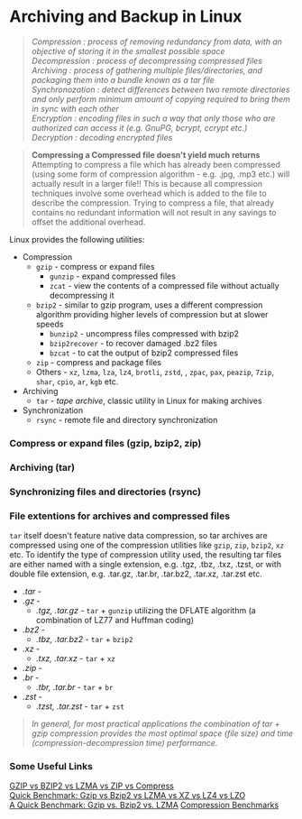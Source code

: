 # Archiving and Backup in Linux

> *Compression : process of removing redundancy from data, with an objective of storing it in the smallest possible space* <br>
  *Decompression : process of decompressing compressed files* <br>
  *Archiving : process of gathering multiple files/directories, and packaging them into a bundle known as a tar file* <br>
  *Synchronozation : detect differences between two remote directories and only perform minimum amount of copying required to bring them in sync with each other* <br>
  *Encryption : encoding files in such a way that only those who are authorized can access it (e.g. GnuPG, bcrypt, ccrypt etc.)* <br>
  *Decryption : decoding encrypted files* <br>

> **Compressing a Compressed file doesn't yield much returns**
  Attempting to compress a file which has already been compressed (using some form of compression algorithm - e.g. .jpg, .mp3 etc.) will actually result in a larger file!! This is because all compression techniques involve some overhead which is added to the file to describe the compression. Trying to compress a file, that already contains no redundant information will not result in any savings to offset the additional overhead.

Linux provides the following utilities:
* Compression
  * ```gzip``` - compress or expand files
    * ```gunzip``` - expand compressed files
    * ```zcat``` - view the contents of a compressed file without actually decompressing it
  * ```bzip2``` - similar to gzip program, uses a different compression algorithm providing higher levels of compression but at slower speeds
    * ```bunzip2``` - uncompress files compressed with bzip2
    * ```bzip2recover``` - to recover damaged .bz2 files
    * ```bzcat``` - to cat the output of bzip2 compressed files
  * ```zip``` - compress and package files
  * Others - ```xz```, ```lzma```, ```lza```, ```lz4```, ```brotli```, ```zstd```, , ```zpac```, ```pax```, ```peazip```, ```7zip```, ```shar```, ```cpio```, ```ar```, ```kgb``` etc.
* Archiving
  * ```tar``` - *tape archive*, classic utility in Linux for making archives
* Synchronization
  * ```rsync``` - remote file and directory synchronization

### Compress or expand files (gzip, bzip2, zip)

### Archiving (tar)


### Synchronizing files and directories (rsync)

### File extentions for archives and compressed files
```tar``` itself doesn't feature native data compression, so tar archives are compressed using one of the compression utilities like ```gzip```, ```zip```, ```bzip2```, ```xz``` etc. To identify the type of compression utility used, the resulting tar files are either named with a single extension, e.g. .tgz, .tbz, .txz, .tzst, or with double file extension, e.g. .tar.gz, .tar.br, .tar.bz2, .tar.xz, .tar.zst etc.

* *.tar* - 
* *.gz* - 
  * *.tgz, .tar.gz* - ```tar``` + ```gunzip``` utilizing the DFLATE algorithm (a combination of LZ77 and Huffman coding)
* *.bz2* - 
  * *.tbz, .tar.bz2* - ```tar``` + ```bzip2```
* *.xz* - 
  * *.txz, .tar.xz* - ```tar``` + ```xz```
* *.zip* - 
* *.br* -
  * *.tbr, .tar.br* - ```tar``` + ```br```
* *.zst* - 
  * *.tzst, .tar.zst* - ```tar``` + ```zst```
  
>  *In general, for most practical applications the combination of tar + gzip compression provides the most optimal space (file size) and time (compression-decompression time) performance.*

### Some Useful Links
[GZIP vs BZIP2 vs LZMA vs ZIP vs Compress](https://bashitout.com/2009/08/30/Linux-Compression-Comparison-GZIP-vs-BZIP2-vs-LZMA-vs-ZIP-vs-Compress.html) <br>
[Quick Benchmark: Gzip vs Bzip2 vs LZMA vs XZ vs LZ4 vs LZO](https://catchchallenger.first-world.info/wiki/Quick_Benchmark:_Gzip_vs_Bzip2_vs_LZMA_vs_XZ_vs_LZ4_vs_LZO) <br>
[A Quick Benchmark: Gzip vs. Bzip2 vs. LZMA](https://tukaani.org/lzma/benchmarks.html)
[Compression Benchmarks](https://bbengfort.github.io/observations/2017/06/07/compression-benchmarks.html)
